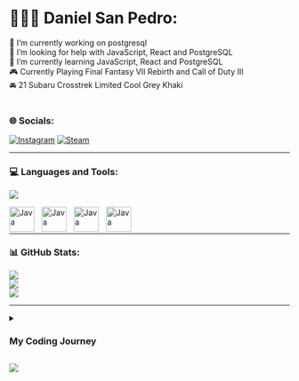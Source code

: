 # 🏋🏻‍♂️ Daniel San Pedro:

🔭 I’m currently working on postgresql<br>
🤝 I’m looking for help with JavaScript, React and PostgreSQL<br>
🌱 I’m currently learning JavaScript, React and PostgreSQL<br>
🎮 Currently Playing Final Fantasy VII Rebirth and Call of Duty III<br>
🚘 21 Subaru Crosstrek Limited Cool Grey Khaki<br>
<br/>

### 🌐 Socials:

[![Instagram](https://img.shields.io/badge/Instagram-%23E4405F.svg?style=for-the-badge&logo=Instagram&logoColor=white)](https://instagram.com/dubbleru_619)
[![Steam](https://img.shields.io/badge/steam-%23000000.svg?style=for-the-badge&logo=steam&logoColor=white)](https://steamcommunity.com/id/dubble619/)

---

### 💻 Languages and Tools:

![](https://github-readme-stats.vercel.app/api/top-langs/?username=daniel-sanpedro&theme=react&hide_border=false&include_all_commits=false&count_private=false&layout=compact)<br/>

<img align="left" alt="Java" width="45px" style="padding-right:10px;" src="https://cdn.jsdelivr.net/gh/devicons/devicon@latest/icons/html5/html5-plain.svg" />
<img align="left" alt="Java" width="45px" style="padding-right:10px;" src="https://cdn.jsdelivr.net/gh/devicons/devicon@latest/icons/javascript/javascript-plain.svg" />
<img align="left" alt="Java" width="45px" style="padding-right:10px;" src="https://cdn.jsdelivr.net/gh/devicons/devicon@latest/icons/react/react-original.svg" />
<img align="left" alt="Java" width="45px" style="padding-right:10px;" src="https://cdn.jsdelivr.net/gh/devicons/devicon@latest/icons/postgresql/postgresql-plain.svg" />
<br/>

<br/>

---

### 📊 GitHub Stats:

![](https://github-readme-streak-stats.herokuapp.com/?user=daniel-sanpedro&theme=react&hide_border=false)<br/>
![](https://github-readme-stats.vercel.app/api?username=daniel-sanpedro&theme=react&hide_border=false&include_all_commits=false&count_private=false)<br/>
![](https://github-readme-stats.vercel.app/api/top-langs/?username=daniel-sanpedro&theme=react&hide_border=false&include_all_commits=false&count_private=false&layout=compact)
<br/>

---

<details>
<summary><h3> My Coding Journey </h3></summary>
Hi there! I'm an aspiring full stack developer with a deep passion for web development and computers. My journey in tech began with a fascination for how websites are built and has since grown into a full-blown pursuit of mastering both front-end and back-end technologies.

  Front-End Development: I started with the basics of HTML and CSS, mastering the art of creating and styling web pages. JavaScript quickly became my tool of choice for adding interactivity, and I have since delved into popular frameworks like React to build dynamic and responsive user interfaces.

  On the server side, I have been honing my skills in Node.js, creating robust back-end systems. I enjoy working with databases, both SQL (like PostgreSQL) and NoSQL (like MongoDB), to build comprehensive applications.

  Bringing together my front-end and back-end skills, I love building full stack applications. I've worked with the MERN stack (MongoDB, Express.js, React, Node.js) to create seamless and efficient web solutions. Deploying these applications using platforms like Heroku and Netlify has been an exciting part of my journey.

I believe in the power of continuous learning and community collaboration. I regularly take courses on platforms like freeCodeCamp, Codecademy, and Coursera to stay updated with the latest in web development. Contributing to open source projects has not only improved my coding skills but also connected me with a vibrant community of developers.

Problem-solving is at the heart of what I do. I enjoy tackling coding challenges on LeetCode, HackerRank, and Codewars, constantly pushing myself to think critically and innovatively. This practice has sharpened my skills and prepared me for real-world coding scenarios.

  As I continue my journey, I'm excited to build more projects, explore new technologies, and connect with like-minded professionals. My goal is to create impactful web applications that enhance user experiences and solve real-world problems.

Let's build something amazing together!
  
</details>



[![](https://visitcount.itsvg.in/api?id=daniel-sanpedro&icon=2&color=1)](https://visitcount.itsvg.in)

<!-- Proudly created with GPRM ( https://gprm.itsvg.in ) -->


